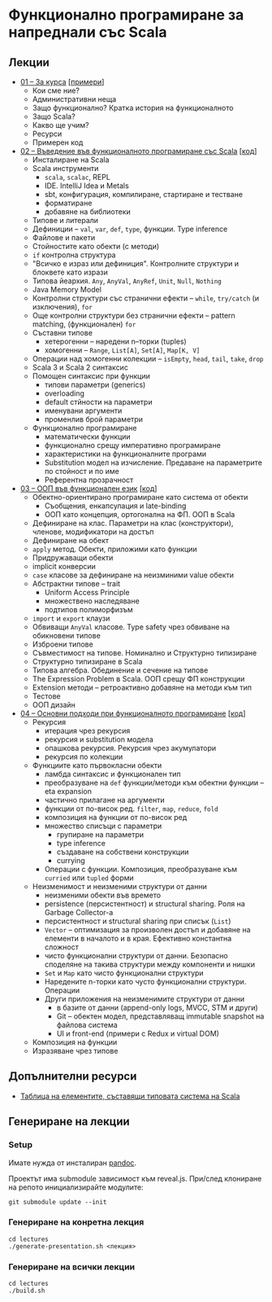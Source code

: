 # Функционално програмиране за напреднали със Scala

## Лекции

* [01 – За курса](https://scala-fmi.github.io/scala-fmi-2024/lectures/01-intro.html) \[[примери](lectures/examples/01-intro)\]
  - Кои сме ние?
  - Административни неща
  - Защо функционално? Кратка история на функционалното
  - Защо Scala?
  - Какво ще учим?
  - Ресурси
  - Примерен код
* [02 – Въведение във функционалното програмиране със Scala](https://scala-fmi.github.io/scala-fmi-2024/lectures/02-fp-with-scala.html) \[[код](lectures/examples/02-fp-with-scala)\]
  - Инсталиране на Scala
  - Scala инструменти
    * `scala`, `scalac`, REPL
    * IDE. IntelliJ Idea и Metals
    * sbt, конфигурация, компилиране, стартиране и тестване
    * форматиране
    * добавяне на библиотеки
  - Типове и литерали
  - Дефиниции – `val`, `var`, `def`, `type`, функции. Type inference
  - Файлове и пакети
  - Стойностите като обекти (с методи)
  - `if` контролна структура
  - "Всичко е израз или дефиниция". Контролните структури и блоквете като изрази
  - Типова йеархия. `Any`, `AnyVal`, `AnyRef`, `Unit`, `Null`, `Nothing`
  - Java Memory Model
  - Контролни структури със странични ефекти – `while`, `try/catch` (и изключения), `for`
  - Още контролни структури без странични ефекти – pattern matching, (функционален) `for`
  - Съставни типове
    * хетерогенни – наредени n–торки (tuples)
    * хомогенни – `Range`, `List[A]`, `Set[A]`, `Map[K, V]`
  - Операции над хомогенни колекции – `isEmpty`, `head`, `tail`, `take`, `drop`
  - Scala 3 и Scala 2 синтаксис
  - Помощен синтаксис при функции
    * типови параметри (generics)
    * overloading
    * default стйности на параметри
    * именувани аргументи
    * променлив брой параметри
  - Функционално програмиране
    * математически функции
    * функционално срещу императивно програмиране
    * характеристики на функционалните програми
    * Substitution модел на изчисление. Предаване на параметрите по стойност и по име
    * Референтна прозрачност
* [03 – ООП във функционален език](https://scala-fmi.github.io/scala-fmi-2024/lectures/03-oop-in-a-functional-language.html) \[[код](lectures/examples/03-oop-in-a-functional-language)\]
  - Обектно-ориентирано програмиране като система от обекти
    * Съобщения, енкапсулация и late-binding
    * ООП като концепция, ортогонална на ФП. ООП в Scala
  - Дефиниране на клас. Параметри на клас (конструктори), членове, модификатори на достъп
  - Дефиниране на обект
  - `apply` метод. Обекти, приложими като функции
  - Придружаващи обекти
  - implicit конверсии
  - `case` класове за дефиниране на неизминими value обекти
  - Абстрактни типове – trait
    * Uniform Access Principle
    * множествено наследяване
    * подтипов полиморфизъм
  - `import` и `export` клаузи
  - Обвиващи `AnyVal` класове. Type safety чрез обвиване на обикновени типове
  - Изброени типове
  - Съвместимост на типове. Номинално и Структурно типизиране
  - Структурно типизиране в Scala
  - Типова алгебра. Обединение и сечение на типове
  - The Expression Problem в Scala. ООП срещу ФП конструкции
  - Extension методи – ретроактивно добавяне на методи към тип
  - Тестове
  - ООП дизайн
* [04 – Основни подходи при функционалното програмиране](https://scala-fmi.github.io/scala-fmi-2024/lectures/04-key-fp-approaches.html) \[[код](lectures/examples/04-key-fp-approaches)\]
  - Рекурсия
    * итерация чрез рекурсия
    * рекурсия и substitution модела
    * опашкова рекурсия. Рекурсия чрез акумулатори
    * рекурсия по колекции
  - Функциите като първокласни обекти
    * ламбда синтаксис и функционален тип
    * преобразуване на `def` функции/методи към обектни функции – eta expansion
    * частично прилагане на аргументи
    * функции от по-висок ред. `filter`, `map`, `reduce`, `fold`
    * композиция на функции от по-висок ред
    * множество списъци с параметри
      - групиране на параметри
      - type inference
      - създаване на собствени конструкции
      - currying
    * Операции с функции. Композиция, преобразуване към `curried` или `tupled` форми
  - Неизменимост и неизменими структури от данни
    * неизменими обекти във времето
    * persistence (персистентност) и structural sharing. Роля на Garbage Collector-а
    * персистентност и structural sharing при списък (`List`)
    * `Vector` – оптимизация за произволен достъп и добавяне на елементи в началото и в края. Ефективно константна сложност
    * чисто функционални структури от данни. Безопасно споделяне на такива структури между компоненти и нишки
    * `Set` и `Map` като чисто функционални структури
    * Наредените n-торки като чусто функционални структури. Операции
    * Други приложения на неизменимите структури от данни
      - в базите от данни (append-only logs, MVCC, STM и други)
      - Git – обектен модел, представляващ immutable snapshot на файлова система
      - UI и front-end (примери с Redux и virtual DOM)
  - Композиция на функции
  - Изразяване чрез типове

## Допълнителни ресурси

* [Таблица на елементите, съставящи типовата система на Scala](resources/type-elements-in-scala.md)

## Генериране на лекции

### Setup

Имате нужда от инсталиран [pandoc](https://pandoc.org/installing.html).

Проектът има submodule зависимост към reveal.js. При/след клониране на репото инициализирайте модулите:

    git submodule update --init

### Генериране на конретна лекция

    cd lectures
    ./generate-presentation.sh <лекция>

### Генериране на всички лекции

    cd lectures
    ./build.sh
